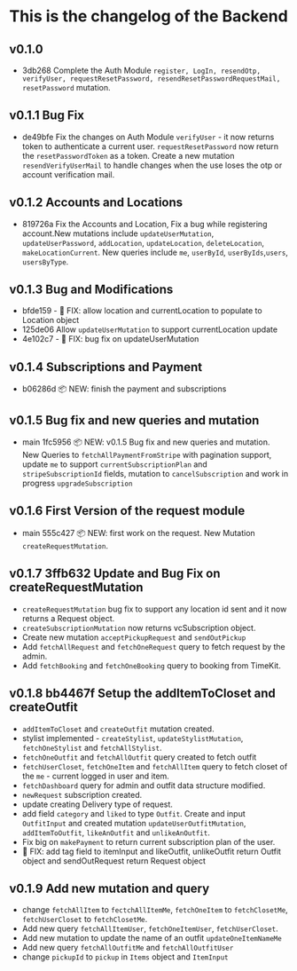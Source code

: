 # This is the changelog of the Backend

## v0.1.0

- 3db268 Complete the Auth Module `register, LogIn, resendOtp, verifyUser, requestResetPassword, resendResetPasswordRequestMail, resetPassword` mutation.

## v0.1.1 Bug Fix

- de49bfe Fix the changes on Auth Module `verifyUser` - it now returns token to authenticate a current user. `requestResetPassword` now return the `resetPasswordToken` as a token. Create a new mutation `resendVerifyUserMail` to handle changes when the use loses the otp or account verification mail.

## v0.1.2 Accounts and Locations

- 819726a Fix the Accounts and Location, Fix a bug while registering account.New mutations include `updateUserMutation`, `updateUserPassword`, `addLocation`, `updateLocation`, `deleteLocation`, `makeLocationCurrent`. New queries include `me`, `userById`, `userByIds`,`users`, `usersByType`.

## v0.1.3 Bug and Modifications

- bfde159 - 🐛 FIX: allow location and currentLocation to populate to Location object
- 125de06 Allow `updateUserMutation` to support currentLocation update
- 4e102c7 - 🐛 FIX: bug fix on updateUserMutation

## v0.1.4 Subscriptions and Payment

- b06286d 📦 NEW: finish the payment and subscriptions

## v0.1.5 Bug fix and new queries and mutation

- main 1fc5956 📦 NEW: v0.1.5 Bug fix and new queries and mutation. New Queries to `fetchAllPaymentFromStripe` with pagination support, update `me` to support `currentSubscriptionPlan` and `stripeSubscriptionId` fields, mutation to `cancelSubscription` and work in progress `upgradeSubscription`

## v0.1.6 First Version of the request module

- main 555c427 📦 NEW: first work on the request. New Mutation `createRequestMutation`.

## v0.1.7 3ffb632 Update and Bug Fix on createRequestMutation

- `createRequestMutation` bug fix to support any location id sent and it now returns a Request object.
- `createSubscriptionMutation` now returns vcSubscription object.
- Create new mutation `acceptPickupRequest` and `sendOutPickup`
- Add `fetchAllRequest` and `fetchOneRequest` query to fetch request by the admin.
- Add `fetchBooking` and `fetchOneBooking` query to booking from TimeKit.

## v0.1.8 bb4467f Setup the addItemToCloset and createOutfit

- `addItemToCloset` and `createOutfit` mutation created.
- stylist implemented - `createStylist`, `updateStylistMutation`, `fetchOneStylist` and `fetchAllStylist`.
- `fetchOneOutfit` and `fetchAllOutfit` query created to fetch outfit
- `fetchUserCloset`, `fetchOneItem` and `fetchAllItem` query to fetch closet of the `me` - current logged in user and item.
- `fetchDashboard` query for admin and outfit data structure modified.
- `newRequest` subscription created.
- update creating Delivery type of request.
- add field `category` and `liked` to type `Outfit`. Create and input `OutfitInput` and created mutation `updateUserOutfitMutation`, `addItemToOutfit`, `likeAnOutfit` and `unlikeAnOutfit`.
- Fix big on `makePayment` to return current subscription plan of the user.
- 🐛 FIX: add tag field to itemInput and likeOutfit, unlikeOutfit return Outfit object and sendOutRequest return Request object

## v0.1.9 Add new mutation and query

- change `fetchAllItem` to `fectchAllItemMe`, `fetchOneItem` to `fetchClosetMe`, `fetchUserCloset` to `fetchClosetMe`.
- Add new query `fetchAllItemUser`, `fetchOneItemUser`, `fetchUserCloset`.
- Add new mutation to update the name of an outfit `updateOneItemNameMe`
- Add new query `fetchAllOutfitMe` and `fetchAllOutfitUser`
- change `pickupId` to `pickup` in `Items` object and `ItemInput`
